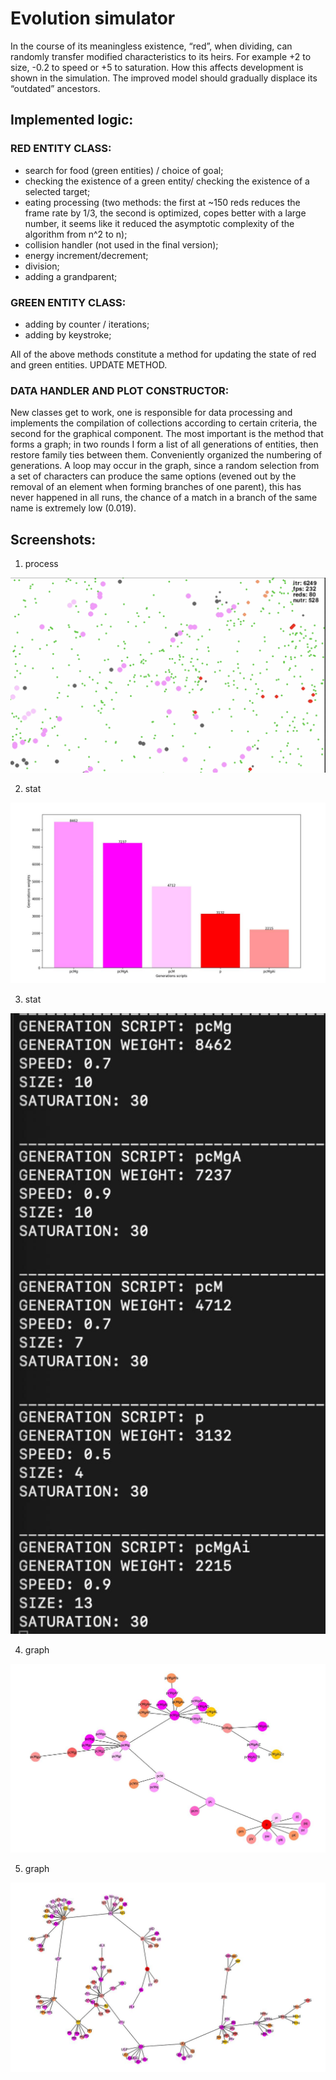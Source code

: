 # Evolution simulator

In the course of its meaningless existence, “red”, when dividing, can randomly transfer modified characteristics to its heirs.
For example +2 to size, -0.2 to speed or +5 to saturation.
How this affects development is shown in the simulation.
The improved model should gradually displace its “outdated” ancestors.

## Implemented logic:

### RED ENTITY CLASS:
- search for food (green entities) / choice of goal;
- checking the existence of a green entity/ checking the existence of a selected target;
- eating processing (two methods: the first at ~150 reds reduces the frame rate by 1/3, the second is optimized, copes better with a large number, it seems like it reduced the asymptotic complexity of the algorithm from n^2 to n);
- collision handler (not used in the final version);
- energy increment/decrement;
- division;
- adding a grandparent;

### GREEN ENTITY CLASS:
- adding by counter / iterations;
- adding by keystroke;


All of the above methods constitute a method for updating the state of red and green entities. UPDATE METHOD.

### DATA HANDLER AND PLOT CONSTRUCTOR:

New classes get to work, one is responsible for data processing and implements the compilation of collections according to certain criteria, the second for the graphical component.
The most important is the method that forms a graph; in two rounds I form a list of all generations of entities, then restore family ties between them.
Conveniently organized the numbering of generations. A loop may occur in the graph, since a random selection from a set of characters can produce the same options (evened out by the removal of an element when forming branches of one parent), this has never happened in all runs, the chance of a match in a branch of the same name is extremely low (0.019).

## Screenshots:

1. process

![img.jpg](.github/assets/proccess.png)

2. stat

![img.jpg](.github/assets/stat.jpg)


3. stat

![img.jpg](.github/assets/stat2.jpg)

4. graph 

![img.jpg](.github/assets/graph.jpg)

5. graph 

![img.jpg](.github/assets/graph2.jpg)